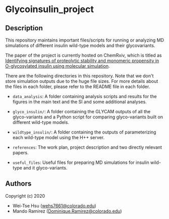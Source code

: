 Glycoinsulin_project
=======================

## Description
This repository maintains important files/scripts for running or analyzing MD simulations of different insulin wild-type models and their glycovariants.

The paper of the project is currently hosted on ChemRxiv, which is titled as [Identifying signatures of proteolytic stability and monomeric propensity in O-glycosylated insulin using molecular simulation](https://chemrxiv.org/engage/chemrxiv/article-details/617bf80e7a002138383ebdc6).

There are the following directories in this repository. Note that we don't store simulation outputs due to the huge file sizes. For more details about the files in each folder, please refer to the README file in each folder. 
- `data_analysis`: A folder containing analysis scripts and results for the figures in the main text and the SI and some additional analyses. 

- `glyco_insulin/`: A folder containing the GLYCAM outputs of all the glyco-variants and a Python script for comparing glyco-variants built on different wild-type models. 

- `wildtype_insulin/`: A folder containing the outputs of parameterizing each wild-type model using the H++ server. 

- `references`: The work plan, project description and two directly relevant papers. 

- `useful_files`: Useful files for preparing MD simulations for insulin wild-type and it glyco-variants. 

## Authors
Copyright (c) 2020
- Wei-Tse Hsu (wehs7661@colorado.edu)
- Mando Ramirez (Dominique.Ramirez@colorado.edu)